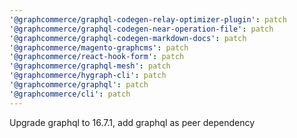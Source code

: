 ```yaml
---
'@graphcommerce/graphql-codegen-relay-optimizer-plugin': patch
'@graphcommerce/graphql-codegen-near-operation-file': patch
'@graphcommerce/graphql-codegen-markdown-docs': patch
'@graphcommerce/magento-graphcms': patch
'@graphcommerce/react-hook-form': patch
'@graphcommerce/graphql-mesh': patch
'@graphcommerce/hygraph-cli': patch
'@graphcommerce/graphql': patch
'@graphcommerce/cli': patch
---
```


Upgrade graphql to 16.7.1, add graphql as peer dependency
